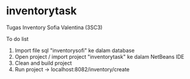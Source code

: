 # inventorytask
Tugas Inventory Sofia Valentina (3SC3)


To do list
1. Import file sql "inventorysofi" ke dalam database
2. Open project / import project "inventorytask" ke dalam NetBeans IDE
3. Clean and build project
4. Run project -> localhost:8082/inventory/create
